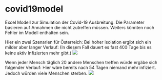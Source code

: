 # covid19model
Excel Modell zur Simulation der Covid-19 Ausbreitung. 
Die Parameter basieren auf Annahmen die nicht zutreffen müssen. Weiters könnten noch Fehler im Modell enthalten sein. 

Hier ein zwei Szenarien für Österreich:
Bei hoher Isolation ergibt sich ein milder aber langer Verlauf: 
(In diesem Fall dauert es fast 400 Tage bis es keine aktiv Infizierten mehr gibt.)
<img src="screen1.PNG"/>


Wenn jeder Mensch täglich 20 andere Menschen treffen würde ergäbe sich folgender Verlauf:
Hier wäre bereits nach 54 Tagen niemand mehr infiziert. Jedoch würden viele Menschen sterben.
<img src="screen2.PNG"/>
